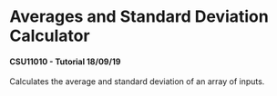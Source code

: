 # Averages and Standard Deviation Calculator
#### CSU11010 - Tutorial 18/09/19

Calculates the average and standard deviation of an array of inputs.
